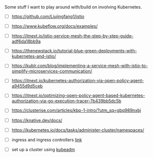 Some stuff I want to play around with/build on involving Kubernetes.


- [ ] https://github.com/Liujingfang1/istio

- [ ] https://www.kubeflow.org/docs/examples/

- [ ] https://itnext.io/istio-service-mesh-the-step-by-step-guide-adf6da18bb9a

- [ ] https://thenewstack.io/tutorial-blue-green-deployments-with-kubernetes-and-istio/

- [ ] https://kublr.com/blog/implementing-a-service-mesh-with-istio-to-simplify-microservices-communication/

- [ ] https://itnext.io/kubernetes-authorization-via-open-policy-agent-a9455d9d5ceb

- [ ] https://itnext.io/optimizing-open-policy-agent-based-kubernetes-authorization-via-go-execution-tracer-7b439bb5dc5b

- [ ] https://clusterise.com/articles/kbp-1-intro/?utm_sq=gbq989nxbj

- [ ] https://knative.dev/docs/

- [ ] https://kubernetes.io/docs/tasks/administer-cluster/namespaces/

- [ ] ingress and ingress controllers [link](https://kubernetes.io/docs/concepts/services-networking/ingress-controllers/)
- [ ] set up a cluster using [kubeadm](https://kubernetes.io/docs/setup/production-environment/tools/kubeadm/create-cluster-kubeadm/) 